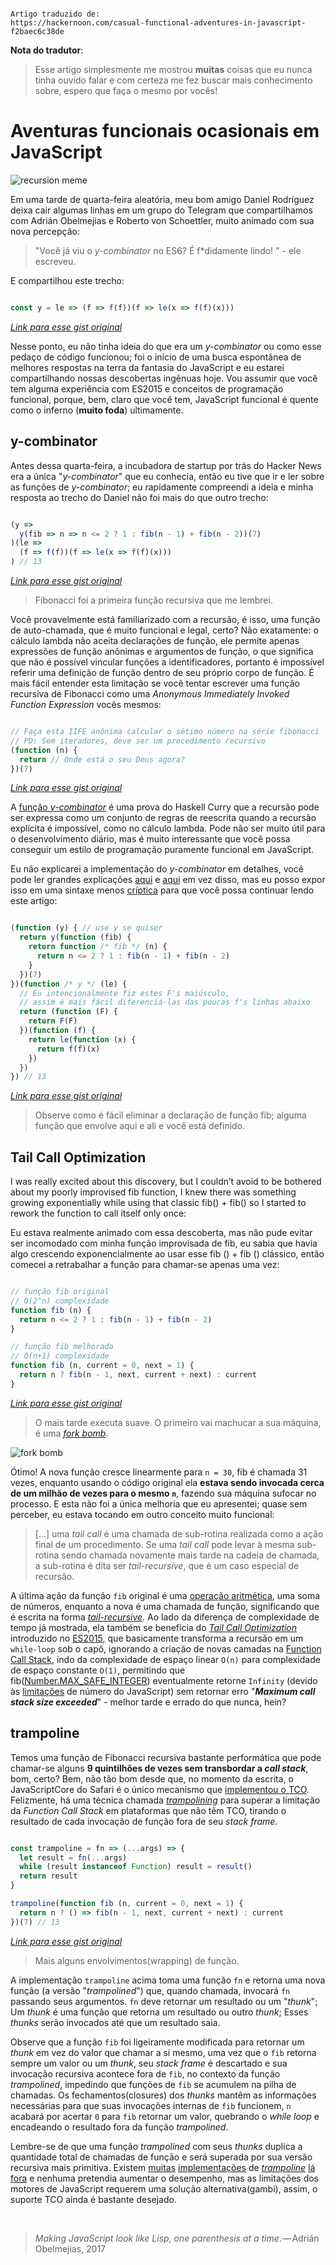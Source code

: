 ```

Artigo traduzido de: 
https://hackernoon.com/casual-functional-adventures-in-javascript-f2baec6c38de

```

**Nota do tradutor**:

> Esse artigo simplesmente me mostrou **muitas** coisas que eu nunca 
> tinha ouvido falar e com certeza me fez buscar mais conhecimento sobre, 
> espero que faça o mesmo por vocês! 

# Aventuras funcionais ocasionais em JavaScript

![recursion meme](https://raw.githubusercontent.com/suissa/blog/master/traducoes/imgs/recursion.png)

Em uma tarde de quarta-feira aleatória, meu bom amigo Daniel Rodríguez deixa cair algumas linhas em um grupo do Telegram que compartilhamos com Adrián Obelmejias e Roberto von Schoettler, muito animado com sua nova percepção: 


> "Você já viu o *y-combinator* no ES6? É f*didamente lindo! " - ele escreveu. 


E compartilhou este trecho:


```js

const y = le => (f => f(f))(f => le(x => f(f)(x)))

```
*[Link para esse gist original](https://gist.github.com/stefanmaric/689e54f7cb45e458489da3fe55c0680f#file-y-combinator-js)*

Nesse ponto, eu não tinha ideia do que era um *y-combinator* ou como esse pedaço de código funcionou; foi o início de uma busca espontânea de melhores respostas na terra da fantasia do JavaScript e eu estarei compartilhando nossas descobertas ingênuas hoje. Vou assumir que você tem alguma experiência com ES2015 e conceitos de programação funcional, porque, bem, claro que você tem, JavaScript funcional é quente como o inferno (**muito foda**) ultimamente.

## y-combinator

Antes dessa quarta-feira, a incubadora de startup por trás do Hacker News era a única "*y-combinator*" que eu conhecia, então eu tive que ir e ler sobre as funções de *y-combinator*; eu rapidamente compreendi a ideia e minha resposta ao trecho do Daniel não foi mais do que outro trecho:



```js

(y =>
  y(fib => n => n <= 2 ? 1 : fib(n - 1) + fib(n - 2))(7)
)(le =>
  (f => f(f))(f => le(x => f(f)(x)))
) // 13

```
*[Link para esse gist original](https://gist.github.com/stefanmaric/abd5a8070f2d1be20a5921d9b7fea57b.js)*


> Fibonacci foi a primeira função recursiva que me lembrei.


Você provavelmente está familiarizado com a recursão, é isso, uma função de auto-chamada, que é muito funcional e legal, certo? Não exatamente: o cálculo lambda não aceita declarações de função, ele permite apenas expressões de função anônimas e argumentos de função, o que significa que não é possível vincular funções a identificadores, portanto é impossível referir uma definição de função dentro de seu próprio corpo de função. É mais fácil entender esta limitação se você tentar escrever uma função recursiva de Fibonacci como uma *Anonymous Immediately Invoked Function Expression* vocês mesmos:


```js

// Faça esta IIFE anônima calcular o sétimo número na série fibonacci
// PD: Sem iteradores, deve ser um procedimento recursivo
(function (n) { 
  return // Onde está o seu Deus agora?
})(7)

```
*[Link para esse gist original](https://gist.github.com/stefanmaric/a1447305b7d4df9127691a7a2e590000#file-seemingly-imposible-recursive-fib-function-js)*

A [função *y-combinator*](https://en.wikipedia.org/wiki/Fixed-point_combinator) é uma prova do Haskell Curry que a recursão pode ser expressa como um conjunto de regras de reescrita quando a recursão explícita é impossível, como no cálculo lambda. Pode não ser muito útil para o desenvolvimento diário, mas é muito interessante que você possa conseguir um estilo de programação puramente funcional em JavaScript.

Eu não explicarei a implementação do *y-combinator* em detalhes, você pode ler grandes explicações [aqui](http://matt.might.net/articles/implementation-of-recursive-fixed-point-y-combinator-in-javascript-for-memoization/) e [aqui](http://kestas.kuliukas.com/YCombinatorExplained/) em vez disso, mas eu posso expor isso em uma sintaxe menos [críptica](https://www.dicio.com.br/criptico/) para que você possa continuar lendo este artigo:

```js

(function (y) { // use y se quiser
  return y(function (fib) {
    return function /* fib */ (n) {
      return n <= 2 ? 1 : fib(n - 1) + fib(n - 2)
    }
  })(7)
})(function /* y */ (le) {
  // Eu intencionalmente fiz estes F's maiúsculo,
  // assim é mais fácil diferenciá-las das poucas f's linhas abaixo
  return (function (F) {
    return F(F)
  })(function (f) {
    return le(function (x) {
      return f(f)(x)
    })
  })
}) // 13

```
*[Link para esse gist original](https://gist.github.com/stefanmaric/5dac3de81cd26fbf38750751509c71f5#file-pure-functional-y-combinator-in-plain-es5-js)*

> Observe como é fácil eliminar a declaração de função fib; alguma função que envolve aqui e ali e você está definido.



## Tail Call Optimization

I was really excited about this discovery, but I couldn’t avoid to be bothered about my poorly improvised fib function, I knew there was something growing exponentially while using that classic fib() + fib() so I started to rework the function to call itself only once:

Eu estava realmente animado com essa descoberta, mas não pude evitar ser incomodado com minha função improvisada de fib, eu sabia que havia algo crescendo exponencialmente ao usar esse fib () + fib () clássico, então comecei a retrabalhar a função para chamar-se apenas uma vez:

```js

// função fib original 
// O(2^n) complexidade
function fib (n) {
  return n <= 2 ? 1 : fib(n - 1) + fib(n - 2)
}

// função fib melhorada
// O(n+1) complexidade
function fib (n, current = 0, next = 1) {
  return n ? fib(n - 1, next, current + next) : current
}

```
*[Link para esse gist original](https://gist.github.com/stefanmaric/6dd9e6b034fc0cb1e4b822faad8803c9#file-fib-functions-compared-js)*

> O mais tarde executa suave. O primeiro vai machucar a sua máquina, é uma *[fork bomb](https://en.wikipedia.org/wiki/Fork_bomb)*.

![fork bomb](https://upload.wikimedia.org/wikipedia/commons/5/52/Fork_bomb.svg)


Ótimo! A nova função cresce linearmente para `n = 30`, fib é chamada 31 vezes, enquanto usando o código original ela **estava sendo invocada cerca de um milhão de vezes para o mesmo `n`**, fazendo sua máquina sufocar no processo. E esta não foi a única melhoria que eu apresentei; quase sem perceber, eu estava tocando em outro conceito muito funcional:

> [...] uma *tail call* é uma chamada de sub-rotina realizada como a ação final de um procedimento. Se uma *tail call* pode levar à mesma sub-rotina sendo chamada novamente mais tarde na cadeia de chamada, a sub-rotina é dita ser *tail-recursive*, que é um caso especial de recursão.


A última ação da função `fib` original é uma [operação aritmética](https://developer.mozilla.org/en-US/docs/Web/JavaScript/Reference/Operators/Arithmetic_Operators), uma soma de números, enquanto a nova é uma chamada de função, significando que é escrita na forma *[tail-recursive](http://stackoverflow.com/a/37010)*. Ao lado da diferença de complexidade de tempo já mostrada, ela também se beneficia do *[Tail Call Optimization](https://benignbemine.github.io/2015/07/19/es6-tail-calls/)* introduzido no [ES2015](https://kangax.github.io/compat-table/es6/), que basicamente transforma a recursão em um `while-loop` sob o capô, ignorando a criação de novas camadas na [Function Call Stack](https://www.youtube.com/watch?v=8aGhZQkoFbQ), indo da complexidade de espaço linear `O(n)` para complexidade de espaço constante `O(1)`, permitindo que fib([Number.MAX_SAFE_INTEGER](https://developer.mozilla.org/en-US/docs/Web/JavaScript/Reference/Global_Objects/Number/MAX_SAFE_INTEGER)) eventualmente retorne `Infinity` (devido às [limitações](http://www.2ality.com/2012/07/large-integers.html) de número do JavaScript) sem retornar erro "***Maximum call stack size exceeded***" - melhor tarde e errado do que nunca, hein?


## trampoline

Temos uma função de Fibonacci recursiva bastante performática que pode chamar-se alguns **9 quintilhões de vezes sem transbordar a *call stack***, bom, certo? Bem, não tão bom desde que, no momento da escrita, o JavaScriptCore do Safari é o único mecanismo que [implementou o TCO](https://kangax.github.io/compat-table/es6/#test-proper_tail_calls_%28tail_call_optimisation%29). Felizmente, há uma técnica chamada *[trampolining](https://en.wikipedia.org/wiki/Trampoline_%28computing%29#High-level_programming)* para superar a limitação da *Function Call Stack* em plataformas que não têm TCO, tirando o resultado de cada invocação de função fora de seu *stack frame*.


```js

const trampoline = fn => (...args) => {
  let result = fn(...args)
  while (result instanceof Function) result = result()
  return result
}

trampoline(function fib (n, current = 0, next = 1) {
  return n ? () => fib(n - 1, next, current + next) : current
})(7) // 13

```
*[Link para esse gist original](https://gist.github.com/stefanmaric/442e177a49d5912caabe9e0a9b88d6f8#file-trampoline-function-js)*

> Mais alguns envolvimentos(wrapping) de função.

A implementação `trampoline` acima toma uma função `fn` e retorna uma nova função (a versão "*trampolined*") que, quando chamada, invocará `fn` passando seus argumentos. `fn` deve retornar um resultado ou um "*thunk*"; Um *thunk* é uma função que retorna um resultado ou outro *thunk*; Esses *thunks* serão invocados até que um resultado saia.


Observe que a função `fib` foi ligeiramente modificada para retornar um *thunk* em vez do valor que chamar a si mesmo, uma vez que o `fib` retorna sempre um valor ou um *thunk*, seu *stack frame* é descartado e sua invocação recursiva acontece fora de `fib`, no contexto da função *trampolined*, impedindo que funções de `fib` se acumulem na pilha de chamadas. Os fechamentos(closures) dos *thunks* mantêm as informações necessárias para que suas invocações internas de `fib` funcionem, `n` acabará por acertar `0` para `fib` retornar um valor, quebrando o *while loop* e encadeando o resultado fora da função *trampolined*.

Lembre-se de que uma função *trampolined* com seus *thunks* duplica a quantidade total de chamadas de função e será superada por sua versão recursiva mais primitiva. Existem [muitas](https://taylodl.wordpress.com/2013/06/07/functional-javascript-tail-call-optimization-and-trampolines/) [implementações](http://www.datchley.name/recursion-tail-calls-and-trampolines/) de *[trampoline](http://blog.mattbierner.com/tail-call-implementation-and-defunctionalization-in-javascript/)* [lá fora](http://raganwald.com/2013/03/28/trampolines-in-javascript.html) e nenhuma pretendia aumentar o desempenho, mas as limitações dos motores de JavaScript requerem uma solução alternativa(gambi), assim, o suporte TCO ainda é bastante desejado.

<br>

> *Making JavaScript look like Lisp, one parenthesis at a time*. — Adrián Obelmejias, 2017

<br>